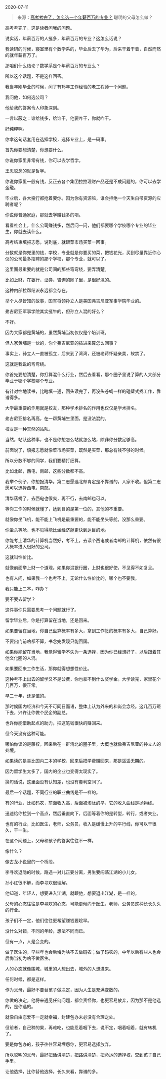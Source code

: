 2020-07-11

> 来源：[高考考完了，怎么选一个年薪百万的专业？](http://mp.weixin.qq.com/s?__biz=MzU3NDc5Nzc0NQ==&mid=2247490378&idx=1&sn=92e01c2460756b659890bff761baba05&chksm=fd2db994ca5a308296951d2f606be1a9864649f3d8e7efb0694550b5eb33778bcd17d9d7bafb&scene=27#wechat_redirect)
> 聪明的父母怎么做？

高考考完了，这是读者问我的问题。

  

说实话，年薪百万的人挺多，年薪百万的专业？这怎么话说？

  

我读研的时候，寝室里有个数学系的，毕业后去了华为，后来干着干着，自然而然的就年薪百万了。

  

那咱们什么结论？数学系是个年薪百万的专业么？  

  

所以这个话题，不是这样回答。  

  

我当年刚毕业的时候，问了有15年工作经验的老工程师一个问题。

  

我问他，如何选公司？

  

他给我的答案令人印象深刻。

  

一言以蔽之：谁给钱多，给谁干，他要咋干，你就咋干。

  

好纯粹啊。

  

你拿这句话套用在选择学校，选择专业上，是一码事。

  

首先你要想清楚，你想要什么。  

  

你说你家里非常有钱，你可以去学哲学。  

  

王思聪念的就是哲学。

  

你说你家里一般有钱，反正去各个集团拉拉理财产品还是不成问题的，你可以去学金融。

  

毕业后，各大投行都抢着要你。因为你有资源嘛，谁会拒绝一个天生自带资源的应聘者呢？

  

你说你普通家庭，那就去学赚钱多的呗。

  

看看社会上，什么公司赚钱多，然后问一问，他们都要哪个学校哪个专业的毕业生，你就去读什么。

  

高考结束填报志愿，说到底，就跟菜市场买菜一回事。

  

分数就是你兜里的钱，学校，专业就是你要买的菜，把钱花光，买到尽量靠近你心仪的公司最多招聘的那个学校，那个专业，就可以了。

  

这里面最重要的就是公司间的那些弯弯绕，要弄清楚。

  

比如上财，在银行，证券，咨询的圈子里，是很好混的。  

  

这种内部拉帮结派永远都会存在。

  

举个人尽皆知的故事，国军将领孙立人是美国弗吉尼亚军事学院毕业的。

  

弗吉尼亚军事学院其实挺牛的，但孙立人混的好么？

  

不好。

  

因为大家都是黄埔的，虽然黄埔当初仅仅是个培训班。

  

但人家黄埔是一伙的，你个弗吉尼亚的插进来算怎么回事？

  

事实上，孙立人一直被孤立，后来到了湾湾，还被老蒋怀疑亲美，软禁了。  

  

这就是我说的弯弯绕。  

  

你首先要想清楚，你打算混什么行业，然后去看看，那个圈子里说了算的人大部分毕业于哪个学校哪个专业。

  

有针对性地读书，比瞎填一通，回头读完了，再没头苍蝇一样的碰壁式找工作，靠谱得多。

  

大学最重要的作用就是校友，那种学术排名的作用也仅仅是学术排名。

  

弗吉尼亚排名再高，在一帮黄埔生里面，是没法混的。

  

校友是一种天然的站队。

  

当然，站队这种事，也不是你想怎么站就怎么站，除非你分数足够高。  

  

前面说了，填报志愿就像菜市场买菜，既然是买菜，那总有钱不够的时候。

  

所以分数不够的同学，我们要精打细算。

  

比如北邮，西电，南邮，这些分数都不高。

  

我举个例子，你想报清华，第二志愿选北邮肯定是不靠谱的，人家不收。但第二志愿可以选择西电，南邮。

  

清华落榜了，去西电也很爽，再不行，去南邮也可以。  

  

等你工作的时候就懂了，达到目的是第一位的，其他的不重要。  

  

就像你坐飞机，能不能上飞机是最重要的，能不能坐头等舱，没那么重要。

  

你坐头等舱，也不见得能比坐经济舱更快到达目的地。

  

你能考上清华的计算机当然好，考不上，去读个西电或者南邮的计算机，依然有很大概率进入很好的公司。  

  

这就叫性价比。

  

就像前面举上财一个道理，如果你混银行圈，上财也很好使，不见得不如复旦。

  

也有人问，如果我一个也考不上，无论什么性价比的，哪个也不要我。

  

我只能上二本，咋办？

  

要不要去留学？

  

这件事你只需要思考一个问题就行了。

  

留学毕业后，你是打算留在当地，还是回来。

  

如果要留在当地，你自己盘算概率有多大，拿到工作签的概率有多大，自己算好。

  

不要出门前啥都不算，书念完发现只能回国。

  

如果你能留在当地，我觉得留学不失为一条选择，因为你已经想好了，以后跟着其他文化圈的人混。

  

如果要回来工作生活，那你就得想想性价比。  

  

这种考不上出去的留学又不是公费，你也拿不到什么奖学金。大学读完，家里花个几百万，很正常。

  

早二十年，还是值的。  

  

那时候国内经济和今天不可同日而语，整体上认为外来的和尚会念经。这几百万砸下去，兴许让你做个民企的副总。

  

也许你能借助起点的助力，把这笔钱很快的赚回来。  

  

但今天没有这种可能。

  

哪怕你读的是藤校，回来后在一群清北的圈子里，大概也就像弗吉尼亚的孙立人的处境。

  

如果读的是类比国内二本的学校，回来后把学费赚回来，那是遥遥无期的。  

  

因为留学生太多了，国内的企业也变得太现实了。  

  

换句话说，这里面没有认知差，也没有套利空间了。

  

最后一个话题，不同行业的职业曲线是不一样的。  

  

有的行业，比如码农，前面收入高，后面被淘汰的早，它的收入曲线是抛物线。

  

迅速给你拉到一个高点，然后垂直向下，后面等着你的是转型，转行，或者失业。

  

也有的行业，比如医生，老师，公务员，收入是缓慢上升的平行线，你可以干很久，干一生。

  

在这个问题上，父母和孩子的答案往往不一样。

  

像什么？

  

像古龙小说里的一个桥段。

  

李寻欢退隐的时候，路遇一对儿正要分离，男生要闯荡江湖的小儿女。

  

孙小红很不解，而李寻欢很理解。

  

他知道，年轻人，想要进入江湖，就跟他，想要退出江湖，是一样的。

  

父母的心态往往是李寻欢的心态，可能更倾向于医生，老师，公务员这种长长久久的行业。  

  

孩子们不一定，他们往往更希望赚钱要趁早。  

  

没什么对错，不同的年龄，想法不同而已。  

  

但有一点，人是会变的。

  

做了医生的，早些年也会后悔为啥不去做码农；做了码农的，中年以后有些人也会后悔当初为啥不做医生。  

  

人的心态就像围城，城里的人想出去，城外的人想进来。

  

任何时候，都是这样。

  

作为父母，最好不要替孩子做决定，因为人生是充满变数的。

  

你做的决定，他将来遇见任何问题，都会责怪你，也更容易放弃，因为那不是他选的，是你选的。  

  

就像自由恋爱不一定就幸福，封建包办未必没有合理之处。  

  

但前者，自己种的果，再难吃，也能忍着咽下去，说不定，咽着咽着，就有转机了。

  

要是你包办的，孩子往往容易埋怨你，更容易选择放弃。

  

所以聪明的父母，最好把话讲清楚，把路讲清楚，把命运的选择权，交到孩子自己手里。

  

让他选择，比你替他选择，长久来看，靠谱的多。

